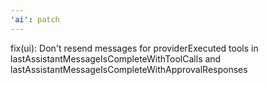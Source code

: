 ```yaml
---
'ai': patch
---
```


fix(ui): Don't resend messages for providerExecuted tools in lastAssistantMessageIsCompleteWithToolCalls and lastAssistantMessageIsCompleteWithApprovalResponses
